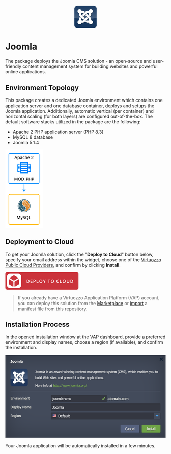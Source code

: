 <p align="center"> 
<img src="images/joomla.png" alt="Joomla">
</p>

# Joomla

The package deploys the Joomla CMS solution - an open-source and user-friendly content management system for building websites and powerful online applications.


## Environment Topology

This package creates a dedicated Joomla environment which contains one application server and one database container, deploys and setups the Joomla application. Additionally, automatic vertical (per container) and horizontal scaling (for both layers) are configured out-of-the-box. The default software stacks utilized in the package are the following:

- Apache 2 PHP application server (PHP 8.3)
- MySQL 8 database
- Joomla 5.1.4

![Joomla environment topology](images/joomla-environment-topology.png)


## Deployment to Cloud

To get your Joomla solution, click the "**Deploy to Cloud**" button below, specify your email address within the widget, choose one of the [Virtuozzo Public Cloud Providers](https://www.virtuozzo.com/application-platform-partners/), and confirm by clicking **Install**.

[![Deploy to Cloud](https://raw.githubusercontent.com/jelastic-jps/common/main/images/deploy-to-cloud.png)](https://www.virtuozzo.com/install/?manifest=https://raw.githubusercontent.com/jelastic-jps/joomla/refs/heads/master/manifest.jps)

> If you already have a Virtuozzo Application Platform (VAP) account, you can deploy this solution from the [Marketplace](https://www.virtuozzo.com/application-platform-docs/marketplace/) or [import](https://www.virtuozzo.com/application-platform-docs/environment-import/) a manifest file from this repository.


## Installation Process

In the opened installation window at the VAP dashboard, provide a preferred environment and display names, choose a region (if available), and confirm the installation.

![Joomla deployment wizard](images/joomla-deployment-wizard.png)

Your Joomla application will be automatically installed in a few minutes.
